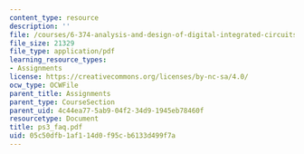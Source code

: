 ```yaml
---
content_type: resource
description: ''
file: /courses/6-374-analysis-and-design-of-digital-integrated-circuits-fall-2003/05c50dfb1af114d0f95cb6133d499f7a_ps3_faq.pdf
file_size: 21329
file_type: application/pdf
learning_resource_types:
- Assignments
license: https://creativecommons.org/licenses/by-nc-sa/4.0/
ocw_type: OCWFile
parent_title: Assignments
parent_type: CourseSection
parent_uid: 4c44ea77-5ab9-04f2-34d9-1945eb78460f
resourcetype: Document
title: ps3_faq.pdf
uid: 05c50dfb-1af1-14d0-f95c-b6133d499f7a
---
```

